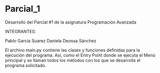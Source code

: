 # Parcial_1
Desarrollo del Parcial #1 de la asignatura Programación Avanzada

INTEGRANTES:

Pablo Garcia Suarez
Daniela Deossa Sánchez

El archivo main.py contiene las clases y funciones definidas para la ejecución del programa. Así, como el Entry Point donde se ejecuta el Menú principal y se llaman todos los métodos con los que se desarrolla el programa solicitado.
